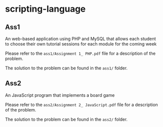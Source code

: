 # scripting-language

## Ass1

An web-based application using PHP and MySQL that allows each student to choose their own tutorial sessions for each module for the coming week

Please refer to the `ass1/Assignment 1_ PHP.pdf` file for a description of the problem.

The solution to the problem can be found in the `ass1/` folder.

## Ass2

An JavaScript program that implements a board game

Please refer to the `ass2/Assignment 2_ JavaScript.pdf` file for a description of the problem.

The solution to the problem can be found in the `ass2/` folder.
